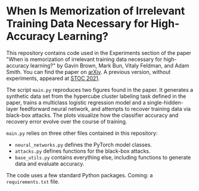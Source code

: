 # When Is Memorization of Irrelevant Training Data Necessary for High-Accuracy Learning?

This repository contains code used in the Experiments section of the paper "When is memorization of irrelevant training data necessary for high-accuracy learning?" by Gavin Brown, Mark Bun, Vitaly Feldman, and Adam Smith. 
You can find the paper on [arXiv](https://arxiv.org/abs/2012.06421).
A previous version, without experiments, appeared at [STOC 2021](https://dl.acm.org/doi/10.1145/3406325.3451131).

The script `main.py` reproduces two figures found in the paper.
It generates a synthetic data set from the hypercube cluster labeling task defined in the paper, trains a multiclass logistic regression model and a single-hidden-layer feedforward neural network, and attempts to recover training data via black-box attacks.
The plots visualize how the classifier accuracy and recovery error evolve over the course of training.

`main.py` relies on three other files contained in this repository:
- `neural_networks.py` defines the PyTorch model classes.
- `attacks.py` defines functions for the black-box attacks.
- `base_utils.py` contains everything else, including functions to generate data and evaluate accuracy.

The code uses a few standard Python packages. 
Coming: a `requirements.txt` file.
